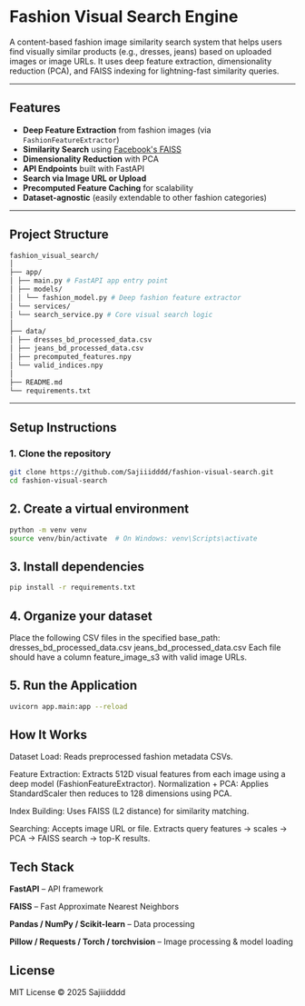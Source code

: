 # Fashion Visual Search Engine

A content-based fashion image similarity search system that helps users find visually similar products (e.g., dresses, jeans) based on uploaded images or image URLs. It uses deep feature extraction, dimensionality reduction (PCA), and FAISS indexing for lightning-fast similarity queries.

---

## Features

- **Deep Feature Extraction** from fashion images (via `FashionFeatureExtractor`)
- **Similarity Search** using [Facebook's FAISS](https://github.com/facebookresearch/faiss)
- **Dimensionality Reduction** with PCA
- **API Endpoints** built with FastAPI
- **Search via Image URL or Upload**
- **Precomputed Feature Caching** for scalability
- **Dataset-agnostic** (easily extendable to other fashion categories)

---

## Project Structure
```bash
fashion_visual_search/
│
├── app/
│ ├── main.py # FastAPI app entry point
│ ├── models/
│ │ └── fashion_model.py # Deep fashion feature extractor
│ └── services/
│ └── search_service.py # Core visual search logic
│
├── data/
│ ├── dresses_bd_processed_data.csv
│ ├── jeans_bd_processed_data.csv
│ ├── precomputed_features.npy
│ └── valid_indices.npy
│
├── README.md
└── requirements.txt
```


---

## Setup Instructions

### 1. Clone the repository

```bash
git clone https://github.com/Sajiiidddd/fashion-visual-search.git
cd fashion-visual-search
```

## 2. Create a virtual environment

```bash
python -m venv venv
source venv/bin/activate  # On Windows: venv\Scripts\activate
```

## 3. Install dependencies

```bash
pip install -r requirements.txt
```

## 4. Organize your dataset
Place the following CSV files in the specified base_path:
dresses_bd_processed_data.csv
jeans_bd_processed_data.csv
Each file should have a column feature_image_s3 with valid image URLs.

## 5. Run the Application

```bash
uvicorn app.main:app --reload
```

## How It Works
Dataset Load: Reads preprocessed fashion metadata CSVs.

Feature Extraction:
Extracts 512D visual features from each image using a deep model (FashionFeatureExtractor).
Normalization + PCA:
Applies StandardScaler then reduces to 128 dimensions using PCA.

Index Building:
Uses FAISS (L2 distance) for similarity matching.

Searching:
Accepts image URL or file.
Extracts query features → scales → PCA → FAISS search → top-K results.

## Tech Stack
**FastAPI** – API framework

**FAISS** – Fast Approximate Nearest Neighbors

**Pandas / NumPy / Scikit-learn** – Data processing

**Pillow / Requests / Torch / torchvision** – Image processing & model loading

## License
MIT License © 2025 Sajiiidddd






